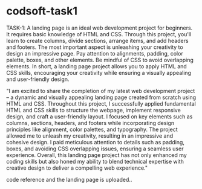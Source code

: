 # codsoft-task1

 TASK-1: A landing page is an ideal web development project for beginners. It requires basic knowledge of HTML and CSS. Through this project, you'll learn to create columns, divide sections, arrange items, and add headers and footers. The most important aspect is unleashing your creativity to design an impressive page. Pay attention to alignments, padding, color palette, boxes, and other elements. Be mindful of CSS to avoid overlapping elements. In short, a landing page project allows you to apply HTML and CSS skills, encouraging your creativity while ensuring a visually appealing and user-friendly design.

"I am excited to share the completion of my latest web development project – a dynamic and visually appealing landing page created from scratch using HTML and CSS. Throughout this project, I successfully applied fundamental HTML and CSS skills to structure the webpage, implement responsive design, and craft a user-friendly layout. I focused on key elements such as columns, sections, headers, and footers while incorporating design principles like alignment, color palettes, and typography. The project allowed me to unleash my creativity, resulting in an impressive and cohesive design. I paid meticulous attention to details such as padding, boxes, and avoiding CSS overlapping issues, ensuring a seamless user experience. Overall, this landing page project has not only enhanced my coding skills but also honed my ability to blend technical expertise with creative design to deliver a compelling web experience."

code reference and the landing page is uploaded..
